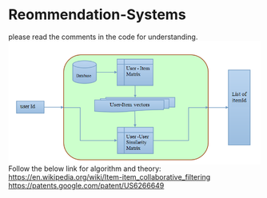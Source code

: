 # Reommendation-Systems

please read the comments in the code for understanding.
<img src="rec_diagram.PNG" alt="diagram" style="float: left; margin-right: 10px;" />

Follow the below link for algorithm and theory:
https://en.wikipedia.org/wiki/Item-item_collaborative_filtering
https://patents.google.com/patent/US6266649

